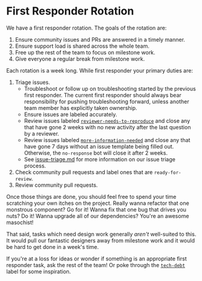 # First Responder Rotation

We have a first responder rotation. The goals of the rotation are:

1. Ensure community issues and PRs are answered in a timely manner.
1. Ensure support load is shared across the whole team.
1. Free up the rest of the team to focus on milestone work.
1. Give everyone a regular break from milestone work.

Each rotation is a week long. While first responder your primary duties are:

1. Triage issues.
    * Troubleshoot or follow up on troubleshooting started by the previous first responder. The current first responder should always bear responsibility for pushing troubleshooting forward, unless another team member has explicitly taken ownership.
    * Ensure issues are labeled accurately.
    * Review issues labeled [`reviewer-needs-to-reproduce`](https://github.com/desktop/desktop/issues?utf8=%E2%9C%93&q=is%3Aopen+is%3Aissue+sort%3Aupdated-asc+label%3Areviewer-needs-to-reproduce) and close any that have gone 2 weeks with no new activity after the last question by a reviewer.
    * Review issues labeled [`more-information-needed`](https://github.com/desktop/desktop/issues?q=is%3Aopen+is%3Aissue+label%3Amore-information-needed+sort%3Aupdated-asc) and close any that have gone 7 days without an issue template being filled out. Otherwise, the `no-response` bot will close it after 2 weeks.
    * See [issue-triage.md](issue-triage.md) for more information on our issue triage process.
1. Check community pull requests and label ones that are `ready-for-review`.
1. Review community pull requests.

Once those things are done, you should feel free to spend your time scratching your own itches on the project. Really wanna refactor that one monstrous component? Go for it! Wanna fix that one bug that drives you nuts? Do it! Wanna upgrade all of our dependencies? You're an awesome masochist!

That said, tasks which need design work generally *aren't* well-suited to this. It would pull our fantastic designers away from milestone work and it would be hard to get done in a week's time.

If you're at a loss for ideas or wonder if something is an appropriate first responder task, ask the rest of the team! Or poke through the [`tech-debt`](https://github.com/desktop/desktop/labels/tech-debt) label for some inspiration.

